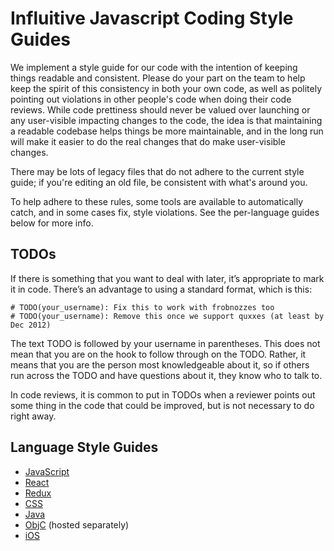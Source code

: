 # Influitive Javascript Coding Style Guides

We implement a style guide for our code with the intention of keeping things readable and consistent. Please do your part on the team to help keep the spirit of this consistency in both your own code, as well as politely pointing out violations in other people's code when doing their code reviews. While code prettiness should never be valued over launching or any user-visible impacting changes to the code, the idea is that maintaining a readable codebase helps things be more maintainable, and in the long run will make it easier to do the real changes that do make user-visible changes.

There may be lots of legacy files that do not adhere to the current style guide; if you're editing an old file, be consistent with what's around you.

To help adhere to these rules, some tools are available to automatically catch, and in some cases fix, style violations. See the per-language guides below for more info.

## TODOs

If there is something that you want to deal with later, it’s appropriate to mark it in code. There’s an advantage to using a standard format, which is this:

```
# TODO(your_username): Fix this to work with frobnozzes too
# TODO(your_username): Remove this once we support quxxes (at least by Dec 2012)
```

The text TODO is followed by your username in parentheses. This does not mean that you are on the hook to follow through on the TODO. Rather, it means that you are the person most knowledgeable about it, so if others run across the TODO and have questions about it, they know who to talk to.

In code reviews, it is common to put in TODOs when a reviewer points out some thing in the code that could be improved, but is not necessary to do right away.

## Language Style Guides

- [JavaScript](/style/javascript.md)
- [React](/style/react.md)
- [Redux](/style/redux.md)
- [CSS](/style/css.md)
- [Java](/style/java.md)
- [ObjC](https://github.com/Khan/objective-c-style-guide) (hosted separately)
- [iOS](/style/ios.md)
